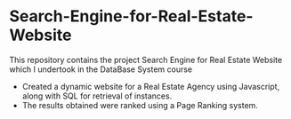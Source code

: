 # Search-Engine-for-Real-Estate-Website
This repository contains the project Search Engine for Real Estate Website which I undertook in the DataBase System course

- Created a dynamic website for a Real Estate Agency using Javascript, along with SQL for retrieval of instances. 
- The results obtained were ranked using a Page Ranking system.
